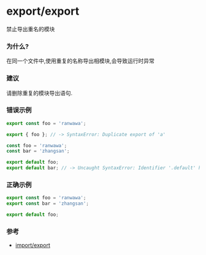 # export/export

禁止导出重名的模块

### 为什么?

在同一个文件中,使用重复的名称导出相模块,会导致运行时异常

### 建议

请删除重复的模块导出语句.

### 错误示例

```js
export const foo = 'ranwawa';

export { foo }; // -> SyntaxError: Duplicate export of 'a'
```

```js
const foo = 'ranwawa';
const bar = 'zhangsan';

export default foo;
export default bar; // -> Uncaught SyntaxError: Identifier '.default' has already been declared
```

### 正确示例

```js
export const foo = 'ranwawa';
export const bar = 'zhangsan';

export default foo;
```

### 参考

- [import/export](https://github.com/benmosher/eslint-plugin-import/blob/master/docs/rules/export.md)
